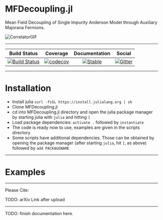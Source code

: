 # MFDecoupling.jl

Mean Field Decoupling of Single Impurity Anderson Model through Auxiliary Majorana Fermions.

![CorrelatorGIF](https://drive.google.com/uc?export=download&id=1W9zX5-g1T5Q96zMQCXbKH9ILEOTr-4Bn)

------------------------------------

|     Build Status    |      Coverage      |  Documentation |      Social    |
| ------------------- |:------------------:| :-------------:| :-------------:|
| [![Build Status](https://github.com/Atomtomate/MFDecoupling.jl/workflows/CI/badge.svg)](https://github.com/Atomtomate/MFDecoupling.jl/actions) |   [![codecov](https://codecov.io/gh/Atomtomate/MFDecoupling.jl/graph/badge.svg?token=VBpOKbkBgR)](https://codecov.io/gh/Atomtomate/MFDecoupling.jl) | [![Stable](https://img.shields.io/badge/docs-stable-blue.svg)](https://atomtomate.github.io/MFDecoupling.jl/stable/) |[![Gitter](https://badges.gitter.im/JuliansBastelecke/MFDecoupling.svg)](https://gitter.im/JuliansBastelecke/MFDecoupling?utm_source=badge&utm_medium=badge&utm_campaign=pr-badge) |

------------------------------------

# Installation

- Install julia `curl -fsSL https://install.julialang.org | sh`
- Clone MFDecoupling.jl
- cd into MFDecoupling.jl directory and open the julia package manager by starting julia with `julia` and hitting `]`
- Load package dependencies: `activate .` followed by `instantiate`
- The code is ready now to use, examples are given in the scripts directory
- Some scripts have additional dependencies. Those can be obtained by opening the package manager (after starting `julia`, hit `]`, as above) followed by `add PACKAGENAME`

------------------------------------

# Examples

------------------------------------

Please Cite:

TODO: arXiv Link after upload

------------------------------------

TODO: finish documentation here.

